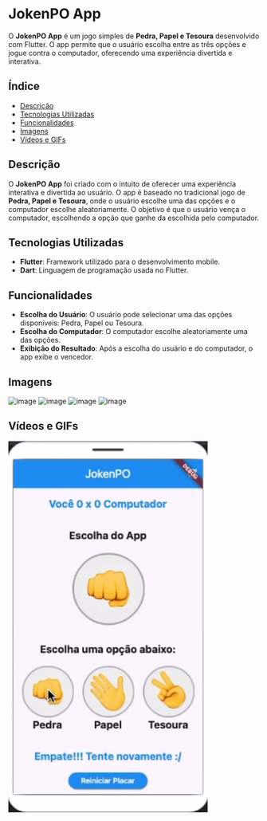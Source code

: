 # JokenPO App

O **JokenPO App** é um jogo simples de **Pedra, Papel e Tesoura** desenvolvido com Flutter. O app permite que o usuário escolha entre as três opções e jogue contra o computador, oferecendo uma experiência divertida e interativa.

## Índice

- [Descrição](#descrição)
- [Tecnologias Utilizadas](#tecnologias-utilizadas)
- [Funcionalidades](#funcionalidades)
- [Imagens](#imagens)
- [Vídeos e GIFs](#vídeos-e-gifs)


## Descrição

O **JokenPO App** foi criado com o intuito de oferecer uma experiência interativa 
e divertida ao usuário. O app é baseado no tradicional jogo de **Pedra, Papel e Tesoura**, 
onde o usuário escolhe uma das opções e o computador escolhe aleatoriamente. 
O objetivo é que o usuário vença o computador, escolhendo a opção que ganhe da escolhida 
pelo computador.

## Tecnologias Utilizadas

- **Flutter**: Framework utilizado para o desenvolvimento mobile.
- **Dart**: Linguagem de programação usada no Flutter.

## Funcionalidades

- **Escolha do Usuário**: O usuário pode selecionar uma das opções disponíveis: Pedra, Papel ou Tesoura.
- **Escolha do Computador**: O computador escolhe aleatoriamente uma das opções.
- **Exibição do Resultado**: Após a escolha do usuário e do computador, o app exibe o vencedor.

## Imagens

![image](https://github.com/user-attachments/assets/3cbee6be-ca4c-4a6a-90b2-efdaf987a283)
![image](https://github.com/user-attachments/assets/41ff6826-496c-4a53-a3d8-1c84d37efd60)
![image](https://github.com/user-attachments/assets/129e6682-6bdc-4d8c-a08b-eec9503c0f83)
![image](https://github.com/user-attachments/assets/209c7643-a3b9-4a52-a42a-5ecf5fcedb7f)

## Vídeos e GIFs

<img src="./public/gif.gif" width="400" />
